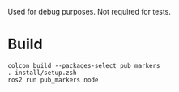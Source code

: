 Used for debug purposes. Not required for tests.

# Build

```
colcon build --packages-select pub_markers
. install/setup.zsh
ros2 run pub_markers node
```
